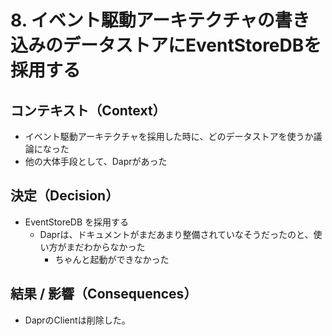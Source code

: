 # 8. イベント駆動アーキテクチャの書き込みのデータストアにEventStoreDBを採用する

## コンテキスト（Context）

- イベント駆動アーキテクチャを採用した時に、どのデータストアを使うか議論になった
- 他の大体手段として、Daprがあった

## 決定（Decision）

- EventStoreDB を採用する
    - Daprは、ドキュメントがまだあまり整備されていなそうだったのと、使い方がまだわからなかった
        - ちゃんと起動ができなかった

## 結果 / 影響（Consequences）

- DaprのClientは削除した。
